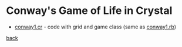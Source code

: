 # Conway's Game of Life in Crystal

* [conway1.cr](conway1.cr) - code with grid and game class (same as
  [conway1.rb](../ruby/conway1.rb))

[back](../README.md)

